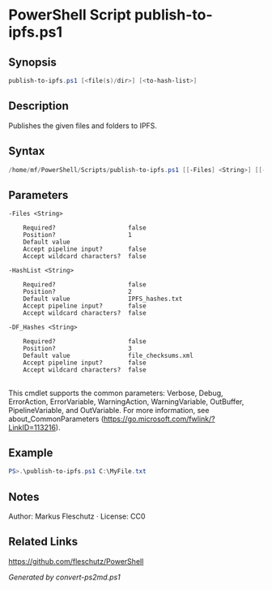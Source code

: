 # PowerShell Script publish-to-ipfs.ps1

## Synopsis
```powershell
publish-to-ipfs.ps1 [<file(s)/dir>] [<to-hash-list>]
```

## Description
Publishes the given files and folders to IPFS.

## Syntax
```powershell
/home/mf/PowerShell/Scripts/publish-to-ipfs.ps1 [[-Files] <String>] [[-HashList] <String>] [[-DF_Hashes] <String>] [<CommonParameters>]
```

## Parameters

```
-Files <String>
    
    Required?                    false
    Position?                    1
    Default value                
    Accept pipeline input?       false
    Accept wildcard characters?  false
```

```
-HashList <String>
    
    Required?                    false
    Position?                    2
    Default value                IPFS_hashes.txt
    Accept pipeline input?       false
    Accept wildcard characters?  false
```

```
-DF_Hashes <String>
    
    Required?                    false
    Position?                    3
    Default value                file_checksums.xml
    Accept pipeline input?       false
    Accept wildcard characters?  false
```
## <CommonParameters>
This cmdlet supports the common parameters: Verbose, Debug, ErrorAction, ErrorVariable, WarningAction, WarningVariable, OutBuffer, PipelineVariable, and OutVariable. For more information, see about_CommonParameters (https://go.microsoft.com/fwlink/?LinkID=113216).

## Example
```powershell
PS>.\publish-to-ipfs.ps1 C:\MyFile.txt
```


## Notes
Author: Markus Fleschutz · License: CC0

## Related Links
https://github.com/fleschutz/PowerShell

*Generated by convert-ps2md.ps1*
